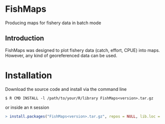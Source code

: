 # FishMaps

Producing maps for fishery data in batch mode

## Introduction

FishMaps was designed to plot fishery data (catch, effort, CPUE) into
maps. However, any kind of georeferenced data can be used.

# Installation

Download the source code and install via the command line

```
$ R CMD INSTALL -l /path/to/your/R/library FishMaps<version>.tar.gz
```

or inside an `R` session

```R
> install.packages("FishMaps<version>.tar.gz", repos = NULL, lib.loc = "/path/to/your/R/library")
```

